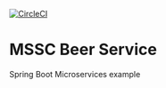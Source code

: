 [![CircleCI](https://circleci.com/gh/james-freitas/mssc-beer-service.svg?style=svg)](https://circleci.com/gh/james-freitas/mssc-beer-service)

# MSSC Beer Service

Spring Boot Microservices example
